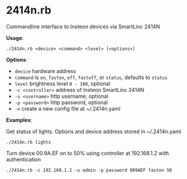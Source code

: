 2414n.rb
=====

Commandline interface to Insteon devices via SmartLinc 2414N

**Usage**:

    ./2414n.rb <device> <command> <level> [<options>]

**Options**:

* `device` hardware address
* `command` is  `on`, `faston`, `off`, `fastoff`, or `status`, defaults to `status`
*  `level` brightness level `0 - 100`, optional
*  `-c <controller>` address of Insteon SmartLinc 2414N
*  `-u <username>` http username, optional
*  `-p <password>` http password, optional
*  `-n` create a new config file at ~/.2414n.yaml

**Examples**:

Get status of lights.  Options and device address stored in ~/.2414n.yaml

    ./2414n.rb lights

Turn device 00.9A.EF on to 50% using controller at 192.168.1.2 with authentication

    ./2414n.rb -c 192.168.1.2 -u admin -p password 009AEF faston 50

